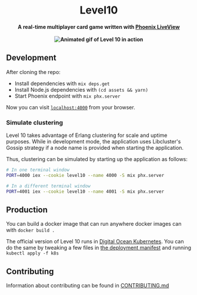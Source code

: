 <h1 align="center">
  Level10
</h1>

<h4 align="center">
  A real-time multiplayer card game written with
  <a href="https://github.com/phoenixframework/phoenix_live_view">Phoenix LiveView</a>
  <br><br>
  <img src="https://user-images.githubusercontent.com/3421625/90838024-eccc1100-e310-11ea-8685-59ae938b9bae.gif" alt="Animated gif of Level 10 in action">
</h4>

## Development

After cloning the repo:

- Install dependencies with `mix deps.get`
- Install Node.js dependencies with `(cd assets && yarn)`
- Start Phoenix endpoint with `mix phx.server`

Now you can visit [`localhost:4000`](http://localhost:4000) from your browser.

### Simulate clustering

Level 10 takes advantage of Erlang clustering for scale and uptime purposes.
While in development mode, the application uses Libcluster's Gossip strategy if
a node name is provided when starting the application.

Thus, clustering can be simulated by starting up the application as follows:

```sh
# In one terminal window
PORT=4000 iex --cookie level10 --name 4000 -S mix phx.server

# In a different terminal window
PORT=4001 iex --cookie level10 --name 4001 -S mix phx.server
```

## Production

You can build a docker image that can run anywhere docker images can with `docker build .`

The official version of Level 10 runs in [Digital Ocean
Kubernetes](https://m.do.co/c/757db256ded5). You can do the same by tweaking a
few files in [the deployment manifest](k8s/deployment.yaml) and running `kubectl apply -f k8s`

## Contributing

Information about contributing can be found in [CONTRIBUTING.md](CONTRIBUTING.md)
